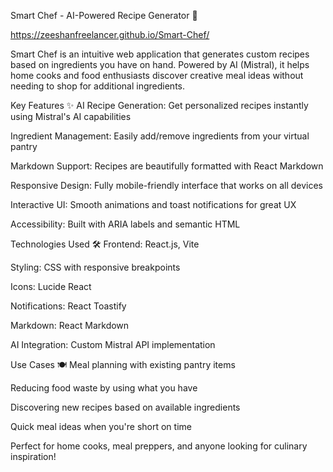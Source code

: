 Smart Chef - AI-Powered Recipe Generator 🍳

https://zeeshanfreelancer.github.io/Smart-Chef/

Smart Chef is an intuitive web application that generates custom recipes based on ingredients you have on hand. Powered by AI (Mistral), it helps home cooks and food enthusiasts discover creative meal ideas without needing to shop for additional ingredients.

Key Features ✨
AI Recipe Generation: Get personalized recipes instantly using Mistral's AI capabilities

Ingredient Management: Easily add/remove ingredients from your virtual pantry

Markdown Support: Recipes are beautifully formatted with React Markdown

Responsive Design: Fully mobile-friendly interface that works on all devices

Interactive UI: Smooth animations and toast notifications for great UX

Accessibility: Built with ARIA labels and semantic HTML

Technologies Used 🛠️
Frontend: React.js, Vite

Styling: CSS with responsive breakpoints

Icons: Lucide React

Notifications: React Toastify

Markdown: React Markdown

AI Integration: Custom Mistral API implementation

Use Cases 🍽️
Meal planning with existing pantry items

Reducing food waste by using what you have

Discovering new recipes based on available ingredients

Quick meal ideas when you're short on time

Perfect for home cooks, meal preppers, and anyone looking for culinary inspiration!

